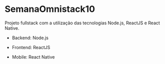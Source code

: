 # SemanaOmnistack10

Projeto fullstack com a utilização das tecnologias Node.js, ReactJS e React Native.

* Backend: Node.js

* Frontend: ReactJS

* Mobile: React Native
